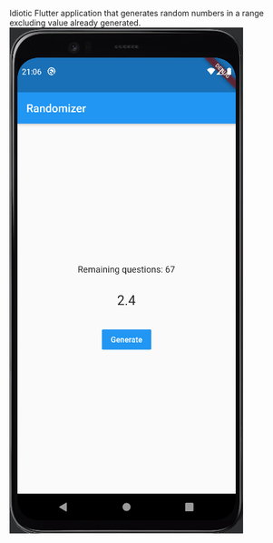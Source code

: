 Idiotic Flutter application that generates random numbers in a range excluding value already generated.
![drawing](https://github.com/fedehsq/random/blob/master/screen.PNG)
